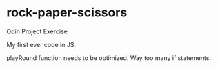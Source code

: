 # rock-paper-scissors
Odin Project Exercise

My first ever code in JS.

playRound function needs to be optimized. Way too many if statements. 
